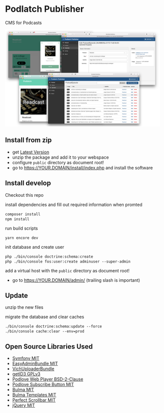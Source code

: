 # Podlatch Publisher

CMS for Podcasts

![Podlatch Screenshots](https://raw.githubusercontent.com/Podlatch/Podlatch-Publisher/master/docs/podlatch.png)

##

## Install from zip

* get [Latest Version](https://github.com/Podlatch/Podlatch-Publisher/releases/download/0.8.2/podlatch.zip)
* unzip the package and add it to your webspace
* configure `public` directory as document root!
 * go to https://YOUR.DOMAIN/install/index.php and install the software

## Install develop

Checkout this repo

install dependencies and fill out required information when promted
```
composer install
npm install
```

run build scripts
```
yarn encore dev
```
init database and create user
```
php ./bin/console doctrine:schema:create
php ./bin/console fos:user:create adminuser --super-admin
```
add a virtual host with the `public` directory as document root!


 * go to https://YOUR.DOMAIN/admin/ (trailing slash is important)


## Update

unzip the new files

migrate the database and clear caches
```
./bin/console doctrine:schema:update --force
./bin/console cache:clear --env=prod
```

## Open Source Libraries Used

* [Symfony MIT](https://github.com/symfony/symfony)
* [EasyAdminBundle MIT](https://github.com/EasyCorp/EasyAdminBundle) 
* [VichUploaderBundle](https://github.com/dustin10/VichUploaderBundle)
* [getID3 GPLv3](https://github.com/JamesHeinrich/getID3)
* [Podlove Web Player BSD-2-Clause](https://github.com/podlove/podlove-web-player)
* [Podlove Subscribe Button MIT](https://github.com/podlove/podlove-subscribe-button)
* [Bulma MIT](https://github.com/jgthms/bulma)
* [Bulma Templates MIT](https://github.com/dansup/bulma-templates)
* [Perfect Scrollbar MIT](https://github.com/utatti/perfect-scrollbar)
* [jQuery MIT](https://github.com/jquery/jquery)
